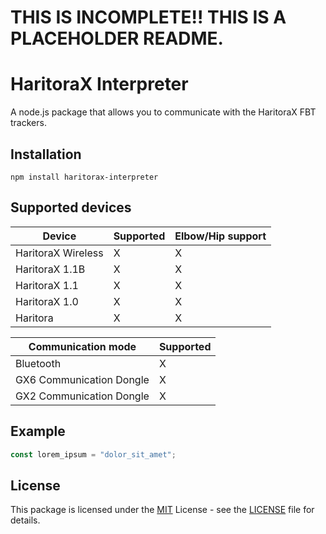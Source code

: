 # THIS IS INCOMPLETE!! THIS IS A PLACEHOLDER README.
# HaritoraX Interpreter

A node.js package that allows you to communicate with the HaritoraX FBT trackers.

## Installation

`npm install haritorax-interpreter`

## Supported devices
| Device             | Supported | Elbow/Hip support |
|--------------------|-----------|-------------------|
| HaritoraX Wireless |     X     |         X         |
| HaritoraX 1.1B     |     X     |         X         |
| HaritoraX 1.1      |     X     |         X         |
| HaritoraX 1.0      |     X     |         X         |
| Haritora           |     X     |         X         |

| Communication mode        | Supported |
|---------------------------|-----------|
| Bluetooth                 |     X     |
| GX6 Communication Dongle  |     X     |
| GX2 Communication Dongle  |     X     |

## Example

```js
const lorem_ipsum = "dolor_sit_amet";
```

## License

This package is licensed under the [MIT](https://opensource.org/license/mit/) License - see the [LICENSE](LICENSE) file for details.

